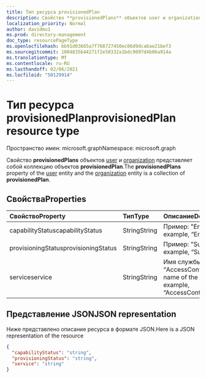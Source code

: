 ```yaml
---
title: Тип ресурса provisionedPlan
description: Свойство **provisionedPlans** объектов user и organization представляет собой коллекцию объектов **provisionedPlan**.
localization_priority: Normal
author: davidmu1
ms.prod: directory-management
doc_type: resourcePageType
ms.openlocfilehash: bb91d03665a7f768727450ec06d9dca6ae21bef3
ms.sourcegitcommit: 1004835b44271f2e50332a1bdc9097d4b06a914a
ms.translationtype: MT
ms.contentlocale: ru-RU
ms.lasthandoff: 02/06/2021
ms.locfileid: "50129914"
---
```

# <a name="provisionedplan-resource-type"></a><span data-ttu-id="a6656-103">Тип ресурса provisionedPlan</span><span class="sxs-lookup"><span data-stu-id="a6656-103">provisionedPlan resource type</span></span>

<span data-ttu-id="a6656-104">Пространство имен: microsoft.graph</span><span class="sxs-lookup"><span data-stu-id="a6656-104">Namespace: microsoft.graph</span></span>

<span data-ttu-id="a6656-105">Свойство **provisionedPlans** объектов [user](user.md) и [organization](organization.md) представляет собой коллекцию объектов **provisionedPlan**.</span><span class="sxs-lookup"><span data-stu-id="a6656-105">The **provisionedPlans** property of the [user](user.md) entity and the [organization](organization.md) entity is a collection of **provisionedPlan**.</span></span>


## <a name="properties"></a><span data-ttu-id="a6656-106">Свойства</span><span class="sxs-lookup"><span data-stu-id="a6656-106">Properties</span></span>
| <span data-ttu-id="a6656-107">Свойство</span><span class="sxs-lookup"><span data-stu-id="a6656-107">Property</span></span>     | <span data-ttu-id="a6656-108">Тип</span><span class="sxs-lookup"><span data-stu-id="a6656-108">Type</span></span>   |<span data-ttu-id="a6656-109">Описание</span><span class="sxs-lookup"><span data-stu-id="a6656-109">Description</span></span>|
|:---------------|:--------|:----------|
|<span data-ttu-id="a6656-110">capabilityStatus</span><span class="sxs-lookup"><span data-stu-id="a6656-110">capabilityStatus</span></span>|<span data-ttu-id="a6656-111">String</span><span class="sxs-lookup"><span data-stu-id="a6656-111">String</span></span>|<span data-ttu-id="a6656-112">Пример: "Enabled".</span><span class="sxs-lookup"><span data-stu-id="a6656-112">For example, “Enabled”.</span></span>|
|<span data-ttu-id="a6656-113">provisioningStatus</span><span class="sxs-lookup"><span data-stu-id="a6656-113">provisioningStatus</span></span>|<span data-ttu-id="a6656-114">String</span><span class="sxs-lookup"><span data-stu-id="a6656-114">String</span></span>|<span data-ttu-id="a6656-115">Пример: "Success".</span><span class="sxs-lookup"><span data-stu-id="a6656-115">For example, “Success”.</span></span>|
|<span data-ttu-id="a6656-116">service</span><span class="sxs-lookup"><span data-stu-id="a6656-116">service</span></span>|<span data-ttu-id="a6656-117">String</span><span class="sxs-lookup"><span data-stu-id="a6656-117">String</span></span>|<span data-ttu-id="a6656-118">Имя службы, например “AccessControlS2S”.</span><span class="sxs-lookup"><span data-stu-id="a6656-118">The name of the service; for example, “AccessControlS2S”</span></span>|

## <a name="json-representation"></a><span data-ttu-id="a6656-119">Представление JSON</span><span class="sxs-lookup"><span data-stu-id="a6656-119">JSON representation</span></span>

<span data-ttu-id="a6656-120">Ниже представлено описание ресурса в формате JSON.</span><span class="sxs-lookup"><span data-stu-id="a6656-120">Here is a JSON representation of the resource</span></span>

<!-- {
  "blockType": "resource",
  "optionalProperties": [

  ],
  "@odata.type": "microsoft.graph.provisionedPlan"
}-->

```json
{
  "capabilityStatus": "string",
  "provisioningStatus": "string",
  "service": "string"
}

```

<!-- uuid: 8fcb5dbc-d5aa-4681-8e31-b001d5168d79
2015-10-25 14:57:30 UTC -->
<!-- {
  "type": "#page.annotation",
  "description": "provisionedPlan resource",
  "keywords": "",
  "section": "documentation",
  "tocPath": ""
}-->

